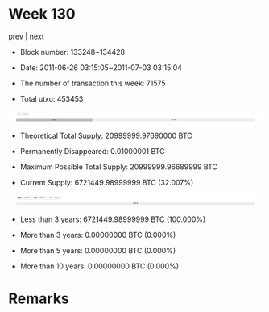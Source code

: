 # Week 130

[prev](week0129.md) | [next](week0131.md)

- Block number: 133248~134428

- Date: 2011-06-26 03:15:05~2011-07-03 03:15:04

- The number of transaction this week: 71575

- Total utxo: 453453

![](../images/mined_week0130.png)

- Theoretical Total Supply: 20999999.97690000 BTC

- Permanently Disappeared: 0.01000001 BTC

- Maximum Possible Total Supply: 20999999.96689999 BTC

- Current Supply: 6721449.98999999 BTC (32.007%)

![](../images/year_week0130.png)


- Less than 3 years: 6721449.98999999 BTC (100.000%)

- More than 3 years: 0.00000000 BTC (0.000%)

- More than 5 years: 0.00000000 BTC (0.000%)

- More than 10 years: 0.00000000 BTC (0.000%)

# Remarks

